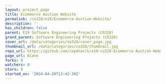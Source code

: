```yaml
---
layout: project_page
title: Ecommerce Auction Website
permalink: /co328/e19/Ecommerce-Auction-Website/
description: ''
has_children: false
parent: E19 Software Engineering Projects (CO328)
grand_parent: Software Engineering Projects (CO328)
cover_url: /data/categories/co328/cover_page.jpg
thumbnail_url: /data/categories/co328/thumbnail.jpg
repo_url: https://github.com/cepdnaclk/e19-co328-Ecommerce-Auction-Website
page_url: blank
forks: 0
watchers: 0
stars: 0
started_on: '2024-04-29T13:42:39Z'
---
```


